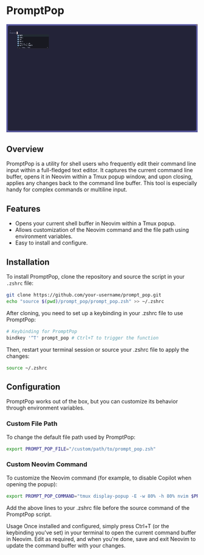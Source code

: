 # PromptPop
![Demo Animation](assets/demo.gif)
## Overview
PromptPop is a utility for shell users who frequently edit their command line input within a full-fledged text editor. It captures the current command line buffer, opens it in Neovim within a Tmux popup window, and upon closing, applies any changes back to the command line buffer. This tool is especially handy for complex commands or multiline input.

## Features
- Opens your current shell buffer in Neovim within a Tmux popup.
- Allows customization of the Neovim command and the file path using environment variables.
- Easy to install and configure.

## Installation

To install PromptPop, clone the repository and source the script in your `.zshrc` file:
```sh
git clone https://github.com/your-username/prompt_pop.git
echo "source $(pwd)/prompt_pop/prompt_pop.zsh" >> ~/.zshrc
```
After cloning, you need to set up a keybinding in your .zshrc file to use PromptPop:

```sh
# Keybinding for PromptPop
bindkey '^T' prompt_pop # Ctrl+T to trigger the function
```
Then, restart your terminal session or source your .zshrc file to apply the changes:

```sh
source ~/.zshrc
```

## Configuration
PromptPop works out of the box, but you can customize its behavior through environment variables.

### Custom File Path
To change the default file path used by PromptPop:

```sh
export PROMPT_POP_FILE="/custom/path/to/prompt_pop.zsh"
```
### Custom Neovim Command
To customize the Neovim command (for example, to disable Copilot when opening the popup):

```sh
export PROMPT_POP_COMMAND="tmux display-popup -E -w 80% -h 80% nvim $PROMPT_POP_FILE"
```
Add the above lines to your .zshrc file before the source command of the PromptPop script.

Usage
Once installed and configured, simply press Ctrl+T (or the keybinding you've set) in your terminal to open the current command buffer in Neovim. Edit as required, and when you're done, save and exit Neovim to update the command buffer with your changes.
